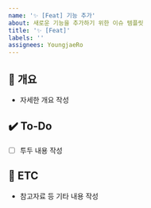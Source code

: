 ```yaml
---
name: '✨ [Feat] 기능 추가'
about: 새로운 기능을 추가하기 위한 이슈 템플릿
title: '✨ [Feat]'
labels: ''
assignees: YoungjaeRo
---
```


## 📝 개요

- 자세한 개요 작성

## ✔️ To-Do

- [ ] 투두 내용 작성

## 👀 ETC

- 참고자료 등 기타 내용 작성
